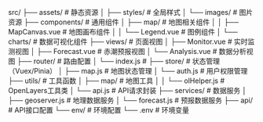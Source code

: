 src/
├── assets/                # 静态资源
│   ├── styles/           # 全局样式
│   └── images/           # 图片资源
├── components/           # 通用组件
│   ├── map/              # 地图相关组件
│   │   ├── MapCanvas.vue # 地图画布组件
│   │   └── Legend.vue    # 图例组件
│   └── charts/           # 数据可视化组件
├── views/                # 页面视图
│   ├── Monitor.vue       # 实时监测视图
│   ├── Forecast.vue      # 赤潮预报视图
│   └── Analysis.vue      # 数据分析视图
├── router/               # 路由配置
│   └── index.js          # <mcsymbol name="router配置" filename="index.js" path="src/router/index.js" startline="3" type="function"></mcsymbol>
├── store/                # 状态管理（Vuex/Pinia）
│   ├── map.js           # 地图状态管理
│   └── auth.js         # 用户权限管理
├── utils/                # 工具函数
│   ├── map/             # 地图工具
│   │   └── olHelper.js # OpenLayers工具类
│   └── api.js          # API请求封装
├── services/            # 数据服务
│   ├── geoserver.js    # 地理数据服务
│   └── forecast.js     # 预报数据服务
├── api/                 # API接口配置
└── env/                 # 环境配置
    └── .env            # 环境变量